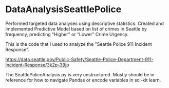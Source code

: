 # DataAnalysisSeattlePolice
Performed targeted data analyses using descriptive statistics. 
Created and Implemented Predictive Model based on list of crimes in Seattle by frequency, predicting “Higher” or “Lower” Crime Urgency.

This is the code that I used to analyze the "Seattle Police 911 Incident Response".

https://data.seattle.gov/Public-Safety/Seattle-Police-Department-911-Incident-Response/3k2p-39jp

The SeattlePoliceAnalysis.py is very unstructured. 
Mostly should be in reference for how to navigate Pandas or encode variables in sci-kit learn.
